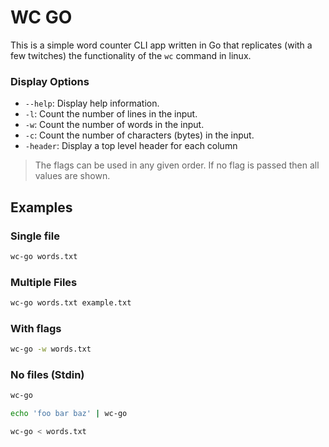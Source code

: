 # WC GO

This is a simple word counter CLI app written in Go that replicates (with a few twitches) the functionality of the `wc` command in linux.

### Display Options

- `--help`: Display help information.
- `-l`: Count the number of lines in the input.
- `-w`: Count the number of words in the input.
- `-c`: Count the number of characters (bytes) in the input.
- `-header`: Display a top level header for each column

> The flags can be used in any given order. If no flag is passed then all values are shown.

## Examples

### Single file

```bash
wc-go words.txt
```

### Multiple Files

```bash
wc-go words.txt example.txt
```

### With flags

```bash
wc-go -w words.txt
```

### No files (Stdin)

```bash
wc-go
```

```bash
echo 'foo bar baz' | wc-go
```

```bash
wc-go < words.txt
```
